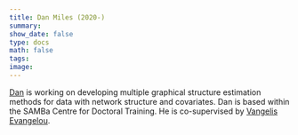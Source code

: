 ```yaml
---
title: Dan Miles (2020-)
summary:
show_date: false
type: docs
math: false
tags:
image:
---
```


[Dan](https://samba.ac.uk/student/daniel-miles/) is working on developing multiple graphical structure estimation methods for data with network structure and covariates. Dan is based within the SAMBa Centre for Doctoral Training. He is co-supervised by [Vangelis Evangelou](https://researchportal.bath.ac.uk/en/persons/vangelis-evangelou).